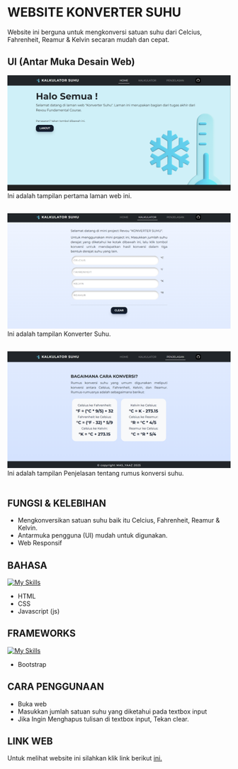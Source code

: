 # WEBSITE KONVERTER SUHU
Website ini berguna untuk mengkonversi satuan suhu dari Celcius, Fahrenheit, Reamur & Kelvin secaran mudah dan cepat.

## UI (Antar Muka Desain Web)
![Tampilan Website](res/tampilan.png)
Ini adalah tampilan pertama laman web ini.
<br>
<br>

![Tampilan Website](res/konverter.png)
Ini adalah tampilan Konverter Suhu.
<br>
<br>

![Tampilan Website](res/penjelasan.png)
Ini adalah tampilan Penjelasan tentang rumus konversi suhu.
<br>
<br>

## FUNGSI & KELEBIHAN
- Mengkonversikan satuan suhu baik itu Celcius, Fahrenheit, Reamur & Kelvin.
- Antarmuka pengguna (UI) mudah untuk digunakan.
- Web Responsif

## BAHASA
[![My Skills](https://skillicons.dev/icons?i=js,html,css)]()
- HTML
- CSS
- Javascript (js)

## FRAMEWORKS
[![My Skills](https://skillicons.dev/icons?i=bootstrap)]()
- Bootstrap

## CARA PENGGUNAAN
- Buka web
- Masukkan jumlah satuan suhu yang diketahui pada textbox input
- Jika Ingin Menghapus tulisan di textbox input, Tekan clear.

## LINK WEB
Untuk melihat website ini silahkan klik link berikut [ini.](https://revou-fundamental-course.github.io/21-apr-25-MasYaaz/)

